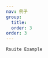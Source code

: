 ```yaml
---
nav: 例子
group:
  title:
  order: 3
order: 3
---
```


<code src="./demo/rsuite.tsx">Rsuite Example</code>
